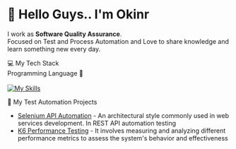 # 🤙 Hello Guys.. I'm Okinr

I work as **Software Quality Assurance**.<br/>
Focused on Test and Process Automation and Love to share knowledge and learn something new every day.


💻 My Tech Stack <br/>
Programming Language 🚀 <br/><br/>
[![My Skills](https://skillicons.dev/icons?i=java,js,html,py,selenium,gitlab)](https://skillicons.dev)


📑 My Test Automation Projects <br/>
- [Selenium API Automation](https://github.com/okinrtestcase/REST-API-Automation-Testing) - An architectural style commonly used in web services development. In REST API automation testing
- [K6 Performance Testing](https://github.com/okinrtestcase/K6-Performance-Testing) - It involves measuring and analyzing different performance metrics to assess the system's behavior and effectiveness


<!---
okinrtestcase/okinrtestcase is a ✨ special ✨ repository because its `README.md` (this file) appears on your GitHub profile.
You can click the Preview link to take a look at your changes.
--->

